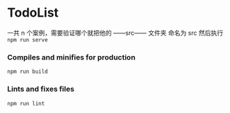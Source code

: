 # TodoList

一共 n 个案例，需要验证哪个就把他的 ——src—— 文件夹 命名为 src
然后执行 `npm run serve` 


### Compiles and minifies for production
```
npm run build
```

### Lints and fixes files
```
npm run lint
```


